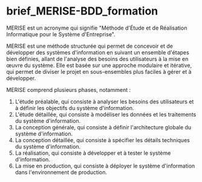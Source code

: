 # brief_MERISE-BDD_formation

MERISE est un acronyme qui signifie "Méthode d'Étude et de Réalisation Informatique pour le Système d'Entreprise".

MERISE est une méthode structurée qui permet de concevoir et de développer des systèmes d'information en suivant un ensemble d'étapes bien définies, allant de l'analyse des besoins des utilisateurs à la mise en œuvre du système. Elle est basée sur une approche modulaire et itérative, qui permet de diviser le projet en sous-ensembles plus faciles à gérer et à développer.

MERISE comprend plusieurs phases, notamment :

1. L'étude préalable, qui consiste à analyser les besoins des utilisateurs et à définir les objectifs du système d'information.
2. L'étude détaillée, qui consiste à modéliser les données et les traitements du système d'information.
3. La conception générale, qui consiste à définir l'architecture globale du système d'information.
4. La conception détaillée, qui consiste à spécifier les détails techniques du système d'information.
5. La réalisation, qui consiste à développer et à tester le système d'information.
6. La mise en production, qui consiste à déployer le système d'information dans l'environnement de production.